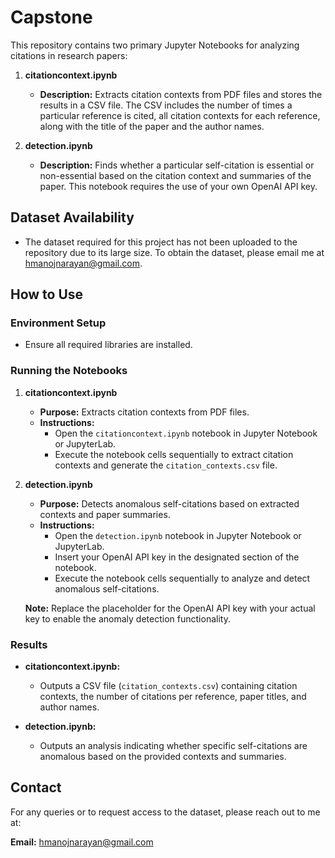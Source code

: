 # Capstone

This repository contains two primary Jupyter Notebooks for analyzing citations in research papers:

1. **citationcontext.ipynb**
    - **Description:** Extracts citation contexts from PDF files and stores the results in a CSV file. The CSV includes the number of times a particular reference is cited, all citation contexts for each reference, along with the title of the paper and the author names.

2. **detection.ipynb**
    - **Description:** Finds whether a particular self-citation is essential or non-essential based on the citation context and summaries of the paper. This notebook requires the use of your own OpenAI API key.

## Dataset Availability

- The dataset required for this project has not been uploaded to the repository due to its large size. To obtain the dataset, please email me at [hmanojnarayan@gmail.com](mailto:hmanojnarayan@gmail.com).

## How to Use

### Environment Setup
- Ensure all required libraries are installed. 

    


### Running the Notebooks

1. **citationcontext.ipynb**
    - **Purpose:** Extracts citation contexts from PDF files.
    - **Instructions:**
        - Open the `citationcontext.ipynb` notebook in Jupyter Notebook or JupyterLab.
        - Execute the notebook cells sequentially to extract citation contexts and generate the `citation_contexts.csv` file.

2. **detection.ipynb**
    - **Purpose:** Detects anomalous self-citations based on extracted contexts and paper summaries.
    - **Instructions:**
        - Open the `detection.ipynb` notebook in Jupyter Notebook or JupyterLab.
        - Insert your OpenAI API key in the designated section of the notebook.
        - Execute the notebook cells sequentially to analyze and detect anomalous self-citations.
    
    **Note:** Replace the placeholder for the OpenAI API key with your actual key to enable the anomaly detection functionality.

### Results
- **citationcontext.ipynb:**
    - Outputs a CSV file (`citation_contexts.csv`) containing citation contexts, the number of citations per reference, paper titles, and author names.
  
- **detection.ipynb:**
    - Outputs an analysis indicating whether specific self-citations are anomalous based on the provided contexts and summaries.

## Contact

For any queries or to request access to the dataset, please reach out to me at:

**Email:** [hmanojnarayan@gmail.com](mailto:hmanojnarayan@gmail.com)

